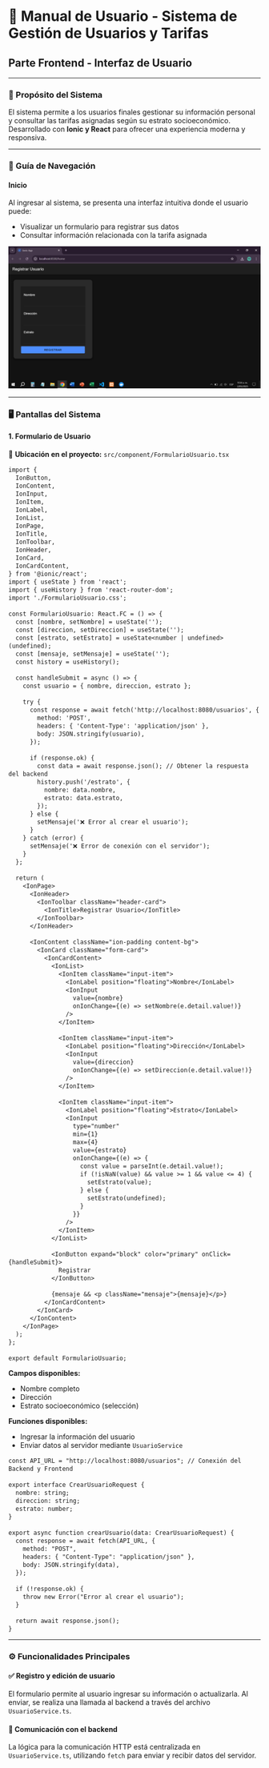 # 📘 Manual de Usuario - Sistema de Gestión de Usuarios y Tarifas

## Parte Frontend - Interfaz de Usuario

---

### 🎯 Propósito del Sistema

El sistema permite a los usuarios finales gestionar su información personal y consultar las tarifas asignadas según su estrato socioeconómico. Desarrollado con **Ionic y React** para ofrecer una experiencia moderna y responsiva.

---

### 🧭 Guía de Navegación

#### Inicio

Al ingresar al sistema, se presenta una interfaz intuitiva donde el usuario puede:

- Visualizar un formulario para registrar sus datos  
- Consultar información relacionada con la tarifa asignada



![Img_Inicio](inicio.png)



---

### 🖥️ Pantallas del Sistema

#### 1. Formulario de Usuario

📂 **Ubicación en el proyecto:** `src/component/FormularioUsuario.tsx`

```
import {
  IonButton,
  IonContent,
  IonInput,
  IonItem,
  IonLabel,
  IonList,
  IonPage,
  IonTitle,
  IonToolbar,
  IonHeader,
  IonCard,
  IonCardContent,
} from '@ionic/react';
import { useState } from 'react';
import { useHistory } from 'react-router-dom';
import './FormularioUsuario.css';

const FormularioUsuario: React.FC = () => {
  const [nombre, setNombre] = useState('');
  const [direccion, setDireccion] = useState('');
  const [estrato, setEstrato] = useState<number | undefined>(undefined);
  const [mensaje, setMensaje] = useState('');
  const history = useHistory();

  const handleSubmit = async () => {
    const usuario = { nombre, direccion, estrato };

    try {
      const response = await fetch('http://localhost:8080/usuarios', {
        method: 'POST',
        headers: { 'Content-Type': 'application/json' },
        body: JSON.stringify(usuario),
      });

      if (response.ok) {
        const data = await response.json(); // Obtener la respuesta del backend
        history.push('/estrato', {
          nombre: data.nombre,
          estrato: data.estrato,
        });
      } else {
        setMensaje('❌ Error al crear el usuario');
      }
    } catch (error) {
      setMensaje('❌ Error de conexión con el servidor');
    }
  };

  return (
    <IonPage>
      <IonHeader>
        <IonToolbar className="header-card">
          <IonTitle>Registrar Usuario</IonTitle>
        </IonToolbar>
      </IonHeader>

      <IonContent className="ion-padding content-bg">
        <IonCard className="form-card">
          <IonCardContent>
            <IonList>
              <IonItem className="input-item">
                <IonLabel position="floating">Nombre</IonLabel>
                <IonInput
                  value={nombre}
                  onIonChange={(e) => setNombre(e.detail.value!)}
                />
              </IonItem>

              <IonItem className="input-item">
                <IonLabel position="floating">Dirección</IonLabel>
                <IonInput
                  value={direccion}
                  onIonChange={(e) => setDireccion(e.detail.value!)}
                />
              </IonItem>

              <IonItem className="input-item">
                <IonLabel position="floating">Estrato</IonLabel>
                <IonInput
                  type="number"
                  min={1}
                  max={4}
                  value={estrato}
                  onIonChange={(e) => {
                    const value = parseInt(e.detail.value!);
                    if (!isNaN(value) && value >= 1 && value <= 4) {
                      setEstrato(value);
                    } else {
                      setEstrato(undefined);
                    }
                  }}
                />
              </IonItem>
            </IonList>

            <IonButton expand="block" color="primary" onClick={handleSubmit}>
              Registrar
            </IonButton>

            {mensaje && <p className="mensaje">{mensaje}</p>}
          </IonCardContent>
        </IonCard>
      </IonContent>
    </IonPage>
  );
};

export default FormularioUsuario;
```

**Campos disponibles:**

- Nombre completo  
- Dirección
- Estrato socioeconómico (selección)

**Funciones disponibles:**

- Ingresar la información del usuario  
- Enviar datos al servidor mediante `UsuarioService`

```
const API_URL = "http://localhost:8080/usuarios"; // Conexión del Backend y Frontend

export interface CrearUsuarioRequest {
  nombre: string;
  direccion: string;
  estrato: number;
}

export async function crearUsuario(data: CrearUsuarioRequest) {
  const response = await fetch(API_URL, {
    method: "POST",
    headers: { "Content-Type": "application/json" },
    body: JSON.stringify(data),
  });

  if (!response.ok) {
    throw new Error("Error al crear el usuario");
  }

  return await response.json();
}
```

---

### ⚙️ Funcionalidades Principales

#### ✅ Registro y edición de usuario

El formulario permite al usuario ingresar su información o actualizarla. Al enviar, se realiza una llamada al backend a través del archivo `UsuarioService.ts`.

#### 🔄 Comunicación con el backend

La lógica para la comunicación HTTP está centralizada en `UsuarioService.ts`, utilizando `fetch` para enviar y recibir datos del servidor.
